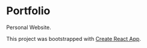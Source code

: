 # Portfolio

Personal Website.

This project was bootstrapped with [Create React App](https://github.com/facebook/create-react-app).
